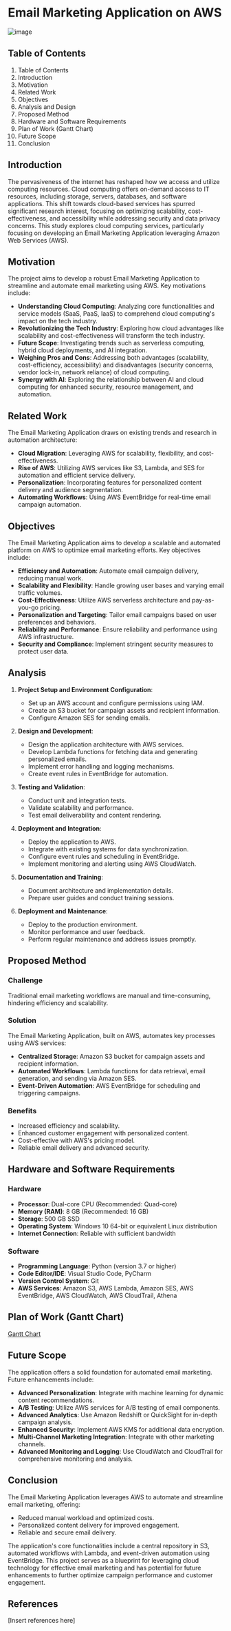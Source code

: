 # Email Marketing Application on AWS

![image](https://github.com/Bhupendra-Maurya/cloudNativeApp/assets/114428614/693879a5-a5f1-4a2e-969e-75c600f75f57)


## Table of Contents

1. Table of Contents
2. Introduction
3. Motivation
4. Related Work
5. Objectives
6. Analysis and Design
7. Proposed Method
8. Hardware and Software Requirements
9. Plan of Work (Gantt Chart)
10. Future Scope
11. Conclusion


## Introduction

The pervasiveness of the internet has reshaped how we access and utilize computing resources. Cloud computing offers on-demand access to IT resources, including storage, servers, databases, and software applications. This shift towards cloud-based services has spurred significant research interest, focusing on optimizing scalability, cost-effectiveness, and accessibility while addressing security and data privacy concerns. This study explores cloud computing services, particularly focusing on developing an Email Marketing Application leveraging Amazon Web Services (AWS).

## Motivation

The project aims to develop a robust Email Marketing Application to streamline and automate email marketing using AWS. Key motivations include:

- **Understanding Cloud Computing**: Analyzing core functionalities and service models (SaaS, PaaS, IaaS) to comprehend cloud computing's impact on the tech industry.
- **Revolutionizing the Tech Industry**: Exploring how cloud advantages like scalability and cost-effectiveness will transform the tech industry.
- **Future Scope**: Investigating trends such as serverless computing, hybrid cloud deployments, and AI integration.
- **Weighing Pros and Cons**: Addressing both advantages (scalability, cost-efficiency, accessibility) and disadvantages (security concerns, vendor lock-in, network reliance) of cloud computing.
- **Synergy with AI**: Exploring the relationship between AI and cloud computing for enhanced security, resource management, and automation.

## Related Work

The Email Marketing Application draws on existing trends and research in automation architecture:

- **Cloud Migration**: Leveraging AWS for scalability, flexibility, and cost-effectiveness.
- **Rise of AWS**: Utilizing AWS services like S3, Lambda, and SES for automation and efficient service delivery.
- **Personalization**: Incorporating features for personalized content delivery and audience segmentation.
- **Automating Workflows**: Using AWS EventBridge for real-time email campaign automation.

## Objectives

The Email Marketing Application aims to develop a scalable and automated platform on AWS to optimize email marketing efforts. Key objectives include:

- **Efficiency and Automation**: Automate email campaign delivery, reducing manual work.
- **Scalability and Flexibility**: Handle growing user bases and varying email traffic volumes.
- **Cost-Effectiveness**: Utilize AWS serverless architecture and pay-as-you-go pricing.
- **Personalization and Targeting**: Tailor email campaigns based on user preferences and behaviors.
- **Reliability and Performance**: Ensure reliability and performance using AWS infrastructure.
- **Security and Compliance**: Implement stringent security measures to protect user data.

## Analysis

1. **Project Setup and Environment Configuration**:
   - Set up an AWS account and configure permissions using IAM.
   - Create an S3 bucket for campaign assets and recipient information.
   - Configure Amazon SES for sending emails.

2. **Design and Development**:
   - Design the application architecture with AWS services.
   - Develop Lambda functions for fetching data and generating personalized emails.
   - Implement error handling and logging mechanisms.
   - Create event rules in EventBridge for automation.

3. **Testing and Validation**:
   - Conduct unit and integration tests.
   - Validate scalability and performance.
   - Test email deliverability and content rendering.

4. **Deployment and Integration**:
   - Deploy the application to AWS.
   - Integrate with existing systems for data synchronization.
   - Configure event rules and scheduling in EventBridge.
   - Implement monitoring and alerting using AWS CloudWatch.

5. **Documentation and Training**:
   - Document architecture and implementation details.
   - Prepare user guides and conduct training sessions.

6. **Deployment and Maintenance**:
   - Deploy to the production environment.
   - Monitor performance and user feedback.
   - Perform regular maintenance and address issues promptly.

## Proposed Method

### Challenge

Traditional email marketing workflows are manual and time-consuming, hindering efficiency and scalability.

### Solution

The Email Marketing Application, built on AWS, automates key processes using AWS services:

- **Centralized Storage**: Amazon S3 bucket for campaign assets and recipient information.
- **Automated Workflows**: Lambda functions for data retrieval, email generation, and sending via Amazon SES.
- **Event-Driven Automation**: AWS EventBridge for scheduling and triggering campaigns.

### Benefits

- Increased efficiency and scalability.
- Enhanced customer engagement with personalized content.
- Cost-effective with AWS's pricing model.
- Reliable email delivery and advanced security.

## Hardware and Software Requirements

### Hardware

- **Processor**: Dual-core CPU (Recommended: Quad-core)
- **Memory (RAM)**: 8 GB (Recommended: 16 GB)
- **Storage**: 500 GB SSD
- **Operating System**: Windows 10 64-bit or equivalent Linux distribution
- **Internet Connection**: Reliable with sufficient bandwidth

### Software

- **Programming Language**: Python (version 3.7 or higher)
- **Code Editor/IDE**: Visual Studio Code, PyCharm
- **Version Control System**: Git
- **AWS Services**: Amazon S3, AWS Lambda, Amazon SES, AWS EventBridge, AWS CloudWatch, AWS CloudTrail, Athena

## Plan of Work (Gantt Chart)

[Gantt Chart](https://github.com/Bhupendra-Maurya/cloudNativeApp/blob/main/GantChart.pdf)

## Future Scope

The application offers a solid foundation for automated email marketing. Future enhancements include:

- **Advanced Personalization**: Integrate with machine learning for dynamic content recommendations.
- **A/B Testing**: Utilize AWS services for A/B testing of email components.
- **Advanced Analytics**: Use Amazon Redshift or QuickSight for in-depth campaign analysis.
- **Enhanced Security**: Implement AWS KMS for additional data encryption.
- **Multi-Channel Marketing Integration**: Integrate with other marketing channels.
- **Advanced Monitoring and Logging**: Use CloudWatch and CloudTrail for comprehensive monitoring and analysis.

## Conclusion

The Email Marketing Application leverages AWS to automate and streamline email marketing, offering:

- Reduced manual workload and optimized costs.
- Personalized content delivery for improved engagement.
- Reliable and secure email delivery.

The application's core functionalities include a central repository in S3, automated workflows with Lambda, and event-driven automation using EventBridge. This project serves as a blueprint for leveraging cloud technology for effective email marketing and has potential for future enhancements to further optimize campaign performance and customer engagement.

## References

[Insert references here]

